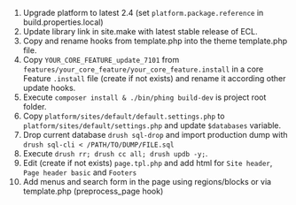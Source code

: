 1. Upgrade platform to latest 2.4 (set `platform.package.reference` in build.properties.local) 
1. Update library link in site.make with latest stable release of ECL.
1. Copy and rename hooks from template.php into the theme template.php file.
1. Copy `YOUR_CORE_FEATURE_update_7101` from `features/your_core_feature/your_core_feature.install` in a core Feature `.install` file (create if not exists) and rename it according other update hooks. 
1. Execute `composer install & ./bin/phing build-dev` is project root folder.
1. Copy `platform/sites/default/default.settings.php` to `platform/sites/default/settings.php` and update `$databases` variable.
1. Drop current database `drush sql-drop` and import production dump with `drush sql-cli < /PATH/TO/DUMP/FILE.sql`
1. Execute `drush rr; drush cc all; drush updb -y;`.
1. Edit (create if not exists) `page.tpl.php` and add html for `Site header`, `Page header basic` and `Footers`
1. Add menus and search form in the page using regions/blocks or via template.php (preprocess_page hook)
 



